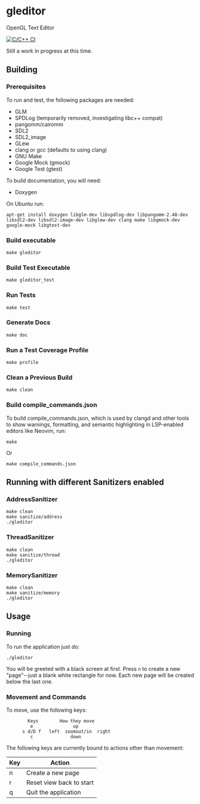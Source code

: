 # gleditor


OpenGL Text Editor

[![C/C++ CI](https://github.com/ccs4ever/gleditor/actions/workflows/c-cpp.yml/badge.svg)](https://github.com/ccs4ever/gleditor/actions/workflows/c-cpp.yml)


Still a work in progress at this time.

## Building

### Prerequisites

To run and test, the following packages are needed:

* GLM
* SPDLog (temporarily removed, investigating libc++ compat)
* pangomm/cairomm
* SDL2
* SDL2\_image
* GLew
* clang or gcc (defaults to using clang)
* GNU Make
* Google Mock (gmock)
* Google Test (gtest)

To build documentation, you will need:

* Doxygen

On Ubuntu run:

```
apt-get install doxygen libglm-dev libspdlog-dev libpangomm-2.48-dev libsdl2-dev libsdl2-image-dev libglew-dev clang make libgmock-dev google-mock libgtest-dev
```

### Build executable

```
make gleditor
```

### Build Test Executable

```
make gleditor_test
```

### Run Tests

```
make test
```

### Generate Docs

```
make doc
```

### Run a Test Coverage Profile

```
make profile
```

### Clean a Previous Build

```
make clean
```

### Build compile\_commands.json

To build compile\_commands.json, which is used by clangd and other tools to show warnings, formatting, and semantic highlighting in LSP-enabled editors like Neovim, run:

```
make
```

Or

```
make compile_commands.json
```

## Running with different Sanitizers enabled

### AddressSanitizer

```
make clean
make sanitize/address
./gleditor
```

### ThreadSanitizer

```
make clean
make sanitize/thread
./gleditor
```

### MemorySanitizer

```
make clean
make sanitize/memory
./gleditor
```

## Usage

### Running

To run the application just do:

```
./gleditor
```

You will be greeted with a black screen at first. Press `n` to create a new "page"--just a blank white rectangle for now. 
Each new page will be created below the last one. 

### Movement and Commands

To move, use the following keys:


            Keys        How they move
             e               up
          s d/D f   left  zoomout/in  right
             c              down

The following keys are currently bound to actions other than movement:

| Key | Action |
| --- | ------ |
| n   | Create a new page |
| r   | Reset view back to start |
| q   | Quit the application |

